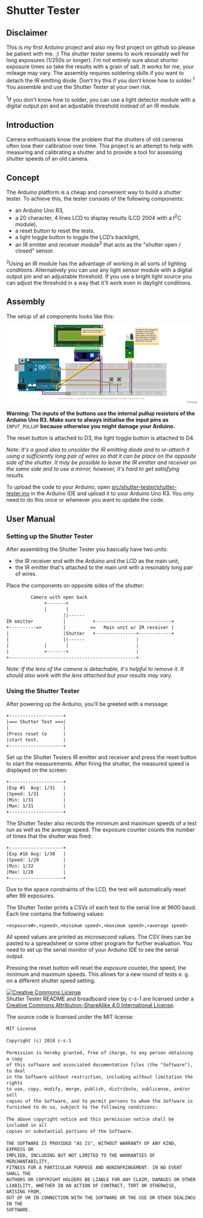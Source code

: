 # Shutter Tester

## Disclaimer

This is my first Arduino project and also my first project on github so please be patient with me. ;) The shutter tester seems to work resonably well for long exposures (1/250s or longer).
I'm not entirely sure about shorter exposure times so take the results with a grain of salt. It works for me, your mileage may vary.
The assembly requires soldering skills if you want to detach the IR emitting diode. Don't try this if you
don't know how to solder.<sup>1</sup> You assemble and use the Shutter Tester at your own risk.

<sup>1</sup>If you don't know how to solder, you can use a light detector module with a digital output pin and an adjustable
threshold instead of an IR module.

## Introduction

Camera enthusiasts know the problem that the shutters of old cameras often lose their calibration over time. This project is
an attempt to help with measuring and calibrating a shutter and to provide a tool for assessing shutter speeds of an old camera.

## Concept

The Arduino platform is a cheap and convenient way to build a shutter tester. To achieve this, the tester consists of the following components:

* an Arduino Uno R3,
* a 20 character, 4 lines LCD to display results (LCD 2004 with a I<sup>2</sup>C module),
* a reset button to reset the tests,
* a light toggle button to toggle the LCD’s backlight,
* an IR emitter and receiver module<sup>2</sup> that acts as the "shutter open / closed" sensor.

<sup>2</sup>Using an IR module has the advantage of working in all sorts of lighting conditions. Alternatively you can use any
light sensor module with a digital output pin and an adjustable threshold. If you use a bright light source you can adjust the
threshold in a way that it'll work even in daylight conditions.

## Assembly

The setup of all components looks like this:

![Breadboard view of Shutter Tester](https://github.com/c-s-1/shutter-tester/raw/master/img/Shutter-Tester.png )

**Warning: The inputs of the buttons use the internal pullup resistors of the Arduino Uno R3. Make sure to always initialise
the input pins as** `INPUT_PULLUP` **because otherwise you might damage your Arduino.**

The reset button is attached to D3, the light toggle button is attached to D4.

*Note: It's a good idea to unsolder the IR emitting diode and to re-attach it using a sufficiently long pair of wires so that
it can be place on the opposite side of the shutter. It may be possible to leave the IR emitter and receiver on the same side
and to use a mirror, however, it's hard to get satisfying results.*

To upload the code to your Arduino, open [src/shutter-tester/shutter-tester.ino](https://raw.githubusercontent.com/c-s-1/shutter-tester/master/src/shutter-tester/shutter-tester.ino) in the Arduino IDE and upload it to your Arduino Uno R3.
You only need to do this once or whenever you want to update the code.

## User Manual

### Setting up the Shutter Tester

After assembling the Shutter Tester you basically have two units:

* the IR receiver end with the Arduino and the LCD as the main unit,
* the IR emitter that's attached to the main unit with a resonably long pair of wires.

Place the components on opposite sides of the shutter:

```
         Camera with open back
              +-------+
              |       |
                     ||------
IR emitter           |          +----------------------------+
+----------=>        |         <=   Main unit w/ IR receiver |
|                    |Shutter   +---------------+------------+
|                    ||------                   |
|             |       |                         |
|             +-------+                         |
+-----------------------------------------------+
```

*Note: If the lens of the camera is detachable, it's helpful to remove it. It should also work with the lens
attached but your results may vary.*

### Using the Shutter Tester

After powering up the Arduino, you'll be greeted with a message:

```
+--------------------+
|=== Shutter Test ===|
|                    |
|Press reset to      |
|start test.         |
+--------------------+
```

Set up the Shutter Testers IR emitter and receiver and press the reset button to start the measurements.
After firing the shutter, the measured speed is displayed on the screen:

```
+--------------------+
|Exp #1  Avg: 1/31   |
|Speed: 1/31         |
|Min: 1/31           |
|Max: 1/31           |
+--------------------+
```

The Shutter Tester also records the minimum and maximum speeds of a test run as well as the average speed. The exposure counter counts the number of times
that the shutter was fired:

```
+--------------------+
|Exp #16 Avg: 1/30   |
|Speed: 1/29         |
|Min: 1/32           |
|Max: 1/28           |
+--------------------+
```

Due to the space constraints of the LCD, the test will automatically reset after 99 exposures.

The Shutter Tester prints a CSVs of each test to the serial line at 9600 baud. Each line contains the following values:

```
<exposure#>,<speed>,<minimum speed>,<maximum speed>,<average speed>
```

All speed values are printed as microsecond values. The CSV lines can be pasted to a spreadsheet or some other program for further evaluation. You need to set up the serial monitor of your Arduino IDE to see the serial output.

Pressing the reset button will reset the exposure counter, the speed, the minimum and maximum speeds. This allows for a new
round of tests e. g. on a different shutter speed setting.

<a rel="license" href="http://creativecommons.org/licenses/by-sa/4.0/"><img alt="Creative Commons License" style="border-width:0" src="https://i.creativecommons.org/l/by-sa/4.0/88x31.png" /></a><br /><span xmlns:dct="http://purl.org/dc/terms/" property="dct:title">Shutter Tester README and breadboard view</span> by <span xmlns:cc="http://creativecommons.org/ns#" property="cc:attributionName">c-s-1</span> are licensed under a <a rel="license" href="http://creativecommons.org/licenses/by-sa/4.0/">Creative Commons Attribution-ShareAlike 4.0 International License</a>.

The source code is licensed under the MIT license:

```
MIT License

Copyright (c) 2018 c-s-1

Permission is hereby granted, free of charge, to any person obtaining a copy
of this software and associated documentation files (the "Software"), to deal
in the Software without restriction, including without limitation the rights
to use, copy, modify, merge, publish, distribute, sublicense, and/or sell
copies of the Software, and to permit persons to whom the Software is
furnished to do so, subject to the following conditions:

The above copyright notice and this permission notice shall be included in all
copies or substantial portions of the Software.

THE SOFTWARE IS PROVIDED "AS IS", WITHOUT WARRANTY OF ANY KIND, EXPRESS OR
IMPLIED, INCLUDING BUT NOT LIMITED TO THE WARRANTIES OF MERCHANTABILITY,
FITNESS FOR A PARTICULAR PURPOSE AND NONINFRINGEMENT. IN NO EVENT SHALL THE
AUTHORS OR COPYRIGHT HOLDERS BE LIABLE FOR ANY CLAIM, DAMAGES OR OTHER
LIABILITY, WHETHER IN AN ACTION OF CONTRACT, TORT OR OTHERWISE, ARISING FROM,
OUT OF OR IN CONNECTION WITH THE SOFTWARE OR THE USE OR OTHER DEALINGS IN THE
SOFTWARE.
```
